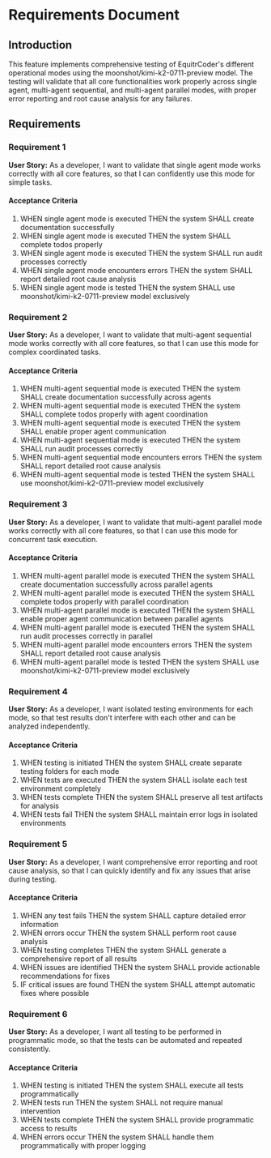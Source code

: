 # Requirements Document

## Introduction

This feature implements comprehensive testing of EquitrCoder's different operational modes using the moonshot/kimi-k2-0711-preview model. The testing will validate that all core functionalities work properly across single agent, multi-agent sequential, and multi-agent parallel modes, with proper error reporting and root cause analysis for any failures.

## Requirements

### Requirement 1

**User Story:** As a developer, I want to validate that single agent mode works correctly with all core features, so that I can confidently use this mode for simple tasks.

#### Acceptance Criteria

1. WHEN single agent mode is executed THEN the system SHALL create documentation successfully
2. WHEN single agent mode is executed THEN the system SHALL complete todos properly
3. WHEN single agent mode is executed THEN the system SHALL run audit processes correctly
4. WHEN single agent mode encounters errors THEN the system SHALL report detailed root cause analysis
5. WHEN single agent mode is tested THEN the system SHALL use moonshot/kimi-k2-0711-preview model exclusively

### Requirement 2

**User Story:** As a developer, I want to validate that multi-agent sequential mode works correctly with all core features, so that I can use this mode for complex coordinated tasks.

#### Acceptance Criteria

1. WHEN multi-agent sequential mode is executed THEN the system SHALL create documentation successfully across agents
2. WHEN multi-agent sequential mode is executed THEN the system SHALL complete todos properly with agent coordination
3. WHEN multi-agent sequential mode is executed THEN the system SHALL enable proper agent communication
4. WHEN multi-agent sequential mode is executed THEN the system SHALL run audit processes correctly
5. WHEN multi-agent sequential mode encounters errors THEN the system SHALL report detailed root cause analysis
6. WHEN multi-agent sequential mode is tested THEN the system SHALL use moonshot/kimi-k2-0711-preview model exclusively

### Requirement 3

**User Story:** As a developer, I want to validate that multi-agent parallel mode works correctly with all core features, so that I can use this mode for concurrent task execution.

#### Acceptance Criteria

1. WHEN multi-agent parallel mode is executed THEN the system SHALL create documentation successfully across parallel agents
2. WHEN multi-agent parallel mode is executed THEN the system SHALL complete todos properly with parallel coordination
3. WHEN multi-agent parallel mode is executed THEN the system SHALL enable proper agent communication between parallel agents
4. WHEN multi-agent parallel mode is executed THEN the system SHALL run audit processes correctly in parallel
5. WHEN multi-agent parallel mode encounters errors THEN the system SHALL report detailed root cause analysis
6. WHEN multi-agent parallel mode is tested THEN the system SHALL use moonshot/kimi-k2-0711-preview model exclusively

### Requirement 4

**User Story:** As a developer, I want isolated testing environments for each mode, so that test results don't interfere with each other and can be analyzed independently.

#### Acceptance Criteria

1. WHEN testing is initiated THEN the system SHALL create separate testing folders for each mode
2. WHEN tests are executed THEN the system SHALL isolate each test environment completely
3. WHEN tests complete THEN the system SHALL preserve all test artifacts for analysis
4. WHEN tests fail THEN the system SHALL maintain error logs in isolated environments

### Requirement 5

**User Story:** As a developer, I want comprehensive error reporting and root cause analysis, so that I can quickly identify and fix any issues that arise during testing.

#### Acceptance Criteria

1. WHEN any test fails THEN the system SHALL capture detailed error information
2. WHEN errors occur THEN the system SHALL perform root cause analysis
3. WHEN testing completes THEN the system SHALL generate a comprehensive report of all results
4. WHEN issues are identified THEN the system SHALL provide actionable recommendations for fixes
5. IF critical issues are found THEN the system SHALL attempt automatic fixes where possible

### Requirement 6

**User Story:** As a developer, I want all testing to be performed in programmatic mode, so that the tests can be automated and repeated consistently.

#### Acceptance Criteria

1. WHEN testing is initiated THEN the system SHALL execute all tests programmatically
2. WHEN tests run THEN the system SHALL not require manual intervention
3. WHEN tests complete THEN the system SHALL provide programmatic access to results
4. WHEN errors occur THEN the system SHALL handle them programmatically with proper logging